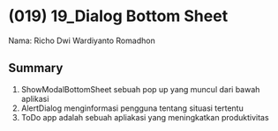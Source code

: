 # (019) 19_Dialog Bottom Sheet

Nama: Richo Dwi Wardiyanto Romadhon

## Summary


1. ShowModalBottomSheet sebuah pop up yang muncul dari bawah aplikasi
2. AlertDialog menginformasi pengguna tentang situasi tertentu 
3. ToDo app adalah sebuah apliakasi yang meningkatkan produktivitas